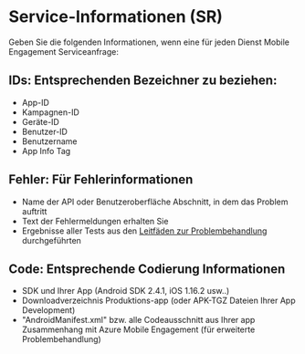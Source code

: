<properties 
   pageTitle="Problembehandlung - Service von Informationsabfrage Azure Mobile Engagement" 
   description="Service Request Informationen für die Problembehandlung bei Azure Mobile Engagement-Support-team" 
   services="mobile-engagement" 
   documentationCenter="" 
   authors="piyushjo" 
   manager="dwrede" 
   editor=""/>

<tags
   ms.service="mobile-engagement"
   ms.devlang="na"
   ms.topic="article"
   ms.tgt_pltfrm="mobile-multiple"
   ms.workload="mobile" 
   ms.date="08/19/2016"
   ms.author="piyushjo"/>

# <a name="service-request-sr-information"></a>Service-Informationen (SR)

Geben Sie die folgenden Informationen, wenn eine für jeden Dienst Mobile Engagement Serviceanfrage:
 
## <a name="ids-applicable-identifiers-related-to-your-issue"></a>IDs: Entsprechenden Bezeichner zu beziehen:
- App-ID
- Kampagnen-ID
- Geräte-ID
- Benutzer-ID
- Benutzername
- App Info Tag
 
## <a name="errors-applicable-error-information"></a>Fehler: Für Fehlerinformationen 
- Name der API oder Benutzeroberfläche Abschnitt, in dem das Problem auftritt
- Text der Fehlermeldungen erhalten Sie
- Ergebnisse aller Tests aus den [Leitfäden zur Problembehandlung](http://go.microsoft.com/fwlink/?LinkId=524382) durchgeführten

## <a name="code-applicable-coding-information"></a>Code: Entsprechende Codierung Informationen 
- SDK und Ihrer App (Android SDK 2.4.1, iOS 1.16.2 usw..)
- Downloadverzeichnis Produktions-app (oder APK-TGZ Dateien Ihrer App Development)
- "AndroidManifest.xml" bzw. alle Codeausschnitt aus Ihrer app Zusammenhang mit Azure Mobile Engagement (für erweiterte Problembehandlung)

 
